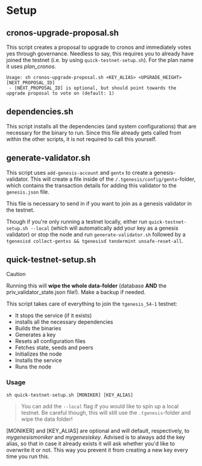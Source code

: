 # Setup

## cronos-upgrade-proposal.sh

This script creates a proposal to upgrade to cronos and immediately votes yes through governance. Needless to say, this requires you to already have joined the testnet (i.e. by using `quick-testnet-setup.sh`). For the plan name it uses _plan_cronos_.

```
Usage: sh cronos-upgrade-proposal.sh <KEY_ALIAS> <UPGRADE_HEIGHT> [NEXT_PROPOSAL_ID]
 - [NEXT_PROPOSAL_ID] is optional, but should point towards the upgrade proposal to vote on (default: 1)
```

## dependencies.sh

This script installs all the dependencies (and system configurations) that are necessary for the binary to run. Since this file already gets called from within the other scripts, it is not required to call this yourself.

## generate-validator.sh

This script uses `add-genesis-account` and `gentx` to create a genesis-validator. This will create a file inside of the `/.tgenesis/config/gentx`-folder, which contains the transaction details for adding this validator to the `genesis.json` file.

This file is necessary to send in if you want to join as a genesis validator in the testnet.

Though if you're only running a testnet locally, either run `quick-testnet-setup.sh --local` (which will automatically add your key as a genesis validator) or stop the node and run `generate-validator.sh` followed by a `tgenesisd collect-gentxs && tgenesisd tendermint unsafe-reset-all`.

## quick-testnet-setup.sh

> [!CAUTION]
> Running this will **wipe the whole data-folder** (database **AND** the priv_validator_state.json file!). Make a backup if needed.

This script takes care of everything to join the `tgenesis_54-1` testnet:

- It stops the service (if it exists)
- installs all the necessary dependencies
- Builds the binaries
- Generates a key
- Resets all configuration files
- Fetches state, seeds and peers
- Initializes the node
- Installs the service
- Runs the node
  
### Usage

```
sh quick-testnet-setup.sh [MONIKER] [KEY_ALIAS]
```
> You can add the `--local` flag if you would like to spin up a local testnet. Be careful though, this will still use the `.tgenesis`-folder and wipe the data folder!

[MONIKER] and [KEY_ALIAS] are optional and will default, respectively, to _mygenesismoniker_ and _mygenesiskey_. Advised is to always add the key alias, so that in case it already exists it will ask whether you'd like to overwrite it or not. This way you prevent it from creating a new key every time you run this.




